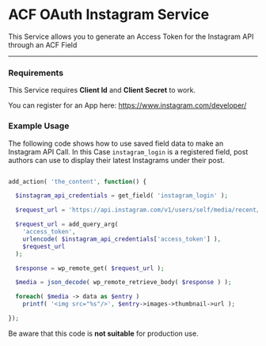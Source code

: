 # ACF OAuth Instagram Service

This Service allows you to generate an Access Token for the Instagram API through an ACF Field

------------------

### Requirements

This Service requires  __Client Id__ and __Client Secret__ to work.

You can register for an App here:
https://www.instagram.com/developer/

### Example Usage


The following code shows how to use saved field data to make an Instagram API Call. In this Case `instagram_login` is a registered field, post authors can use to display their latest Instagrams under their post.

```php

add_action( 'the_content', function() {

  $instagram_api_credentials = get_field( 'instagram_login' );

  $request_url = 'https://api.instagram.com/v1/users/self/media/recent/';

  $request_url = add_query_arg(
    'access_token',
    urlencode( $instagram_api_credentials['access_token'] ),
    $request_url
  );

  $response = wp_remote_get( $request_url );

  $media = json_decode( wp_remote_retrieve_body( $response ) );

  foreach( $media -> data as $entry )
    printf( '<img src="%s"/>', $entry->images->thumbnail->url );

});

```
Be aware that this code is **not suitable** for production use.
